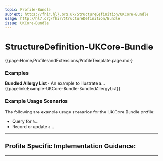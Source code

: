 ```yaml
---
topic: Profile-Bundle
subject: https://fhir.hl7.org.uk/StructureDefinition/UKCore-Bundle
usage: http://hl7.org/fhir/StructureDefinition/Bundle
issue: UKCore-Bundle
---
```

# StructureDefinition-UKCore-Bundle

<nocheck>
{{page:Home/ProfilesandExtensions/ProfileTemplate.page.md}}

<div id="Examples" class="tabcontent">
  <h3>Examples</h3>
  <b>Bundled Allergy List</b> - An example to illustrate a...<br/>
{{pagelink:Example-UKCore-Bundle-BundledAllergyList}}

</div>
</nocheck>

<div id="ProfileGuidance">

### Example Usage Scenarios ###
The following are example usage scenarios for the UK Core Bundle profile:

- Query for a...
- Record or update a...

<hr class="thickline">

## Profile Specific Implementation Guidance: ##

</div>

---